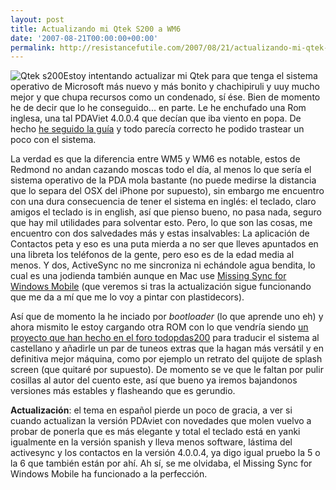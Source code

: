 ```yaml
---
layout: post
title: Actualizando mi Qtek S200 a WM6
date: '2007-08-21T00:00:00+00:00'
permalink: http://resistancefutile.com/2007/08/21/actualizando-mi-qtek-s200-a-wm6/
---
```

<img src='http://resistancefutile.com/wp-content/qtek_s200.jpg' alt='Qtek s200' class="derecha" />Estoy intentando actualizar mi Qtek para que tenga el sistema operativo de Microsoft más nuevo y más bonito y chachipiruli y uuy mucho mejor y que chupa recursos como un condenado, sí ése. Bien de momento he de decir que lo he conseguido... en parte. Le he enchufado una Rom inglesa, una tal PDAViet 4.0.0.4 que decían que iba viento en popa. De hecho <a href="http://forum.xda-developers.com/showthread.php?t=310452">he seguido la guía</a> y todo parecía correcto he podido trastear un poco con el sistema.

La verdad es que la diferencia entre WM5 y WM6 es notable, estos de Redmond no andan cazando moscas todo el día, al menos lo que sería el sistema operativo de la PDA mola bastante (no puede medirse la distancia que lo separa del OSX del iPhone por supuesto), sin embargo me encuentro con una dura consecuencia de tener el sistema en inglés: el teclado, claro amigos el teclado is in english, así que pienso bueno, no pasa nada, seguro que hay mil utilidades para solventar esto. Pero, lo que son las cosas, me encuentro con dos salvedades más y estas insalvables: La aplicación de Contactos peta y eso es una puta mierda a no ser que lleves apuntados en una libreta los teléfonos de la gente, pero eso es de la edad media al menos. Y dos, ActiveSync no me sincroniza ni echándole agua bendita, lo cual es una jodienda también aunque en Mac use <a href="http://www.markspace.com/missingsync_windowsmobile.php">Missing Sync for Windows Mobile</a> (que veremos si tras la actualización sigue funcionando que me da a mí que me lo voy a pintar con plastidecors).

Así que de momento la he inciado por <em>bootloader</em> (lo que aprende uno eh) y ahora mismito le estoy cargando otra ROM con lo que vendría siendo <a href="http://todopdas200.com/showthread.php?t=501">un proyecto que han hecho en el foro todopdas200</a> para traducir el sistema al castellano y añadirle un par de tuneos extras que la hagan más versátil y en definitiva mejor máquina, como por ejemplo un retrato del quijote de splash screen (que quitaré por supuesto). De momento se ve que le faltan por pulir cosillas al autor del cuento este, así que bueno ya iremos bajandonos versiones más estables y flasheando que es gerundio.

<strong>Actualización</strong>: el tema en español pierde un poco de gracia, a ver si cuando actualizan la versión PDAviet con novedades que molen vuelvo a probar de ponerla que es más elegante y total el teclado está en yanki igualmente en la versión spanish y lleva menos software, lástima del activesync y los contactos en la versión 4.0.0.4, ya digo igual pruebo la 5 o la 6 que también están por ahí. Ah sí, se me olvidaba, el Missing Sync for Windows Mobile ha funcionado a la perfección.
